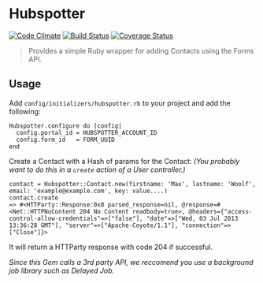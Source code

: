 # Hubspotter

[![Code Climate](https://codeclimate.com/repos/51d3f7b313d63737290591d9/badges/ca9949c31727181a4f7f/gpa.png)](https://codeclimate.com/repos/51d3f7b313d63737290591d9/feed) [![Build Status](https://travis-ci.org/boxuk/hubspotter.png?branch=master)](https://travis-ci.org/boxuk/hubspotter) [![Coverage Status](https://coveralls.io/repos/boxuk/hubspotter/badge.png?branch=master)](https://coveralls.io/r/boxuk/hubspotter?branch=master)

> Provides a simple Ruby wrapper for adding Contacts using the Forms API.

## Usage

Add `config/initializers/hubspotter.rb` to your project and add the following:

    Hubspotter.configure do |config|
      config.portal_id = HUBSPOTTER_ACCOUNT_ID
      config.form_id   = FORM_UUID
    end

Create a Contact with a Hash of params for the Contact:
*(You probably want to do this in a `create` action of a User controller.)*

    contact = Hubspotter::Contact.new(firstname: 'Max', lastname: 'Woolf', email: 'example@example.com', key: value....)
    contact.create
    => #<HTTParty::Response:0x8 parsed_response=nil, @response=#<Net::HTTPNoContent 204 No Content readbody=true>, @headers={"access-control-allow-credentials"=>["false"], "date"=>["Wed, 03 Jul 2013 13:36:28 GMT"], "server"=>["Apache-Coyote/1.1"], "connection"=>["Close"]}> 

It will return a HTTParty response with code 204 if successful.

*Since this Gem calls a 3rd party API, we reccomend you use a background job library such as Delayed Job.*